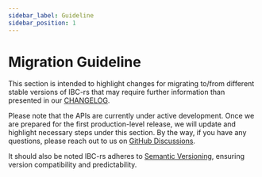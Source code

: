 ```yaml
---
sidebar_label: Guideline
sidebar_position: 1
---
```


# Migration Guideline

This section is intended to highlight changes for migrating to/from different stable versions of IBC-rs that may require further information than presented in our [CHANGELOG](https://github.com/cosmos/ibc-rs/blob/main/CHANGELOG.md).

Please note that the APIs are currently under active development. Once we are prepared for the first production-level release, we will update and highlight necessary steps under this section. By the way, if you have any questions, please reach out to us on [GitHub Discussions](https://github.com/cosmos/ibc-rs/discussions).

It should also be noted IBC-rs adheres to [Semantic Versioning](https://semver.org/), ensuring version compatibility and predictability.
